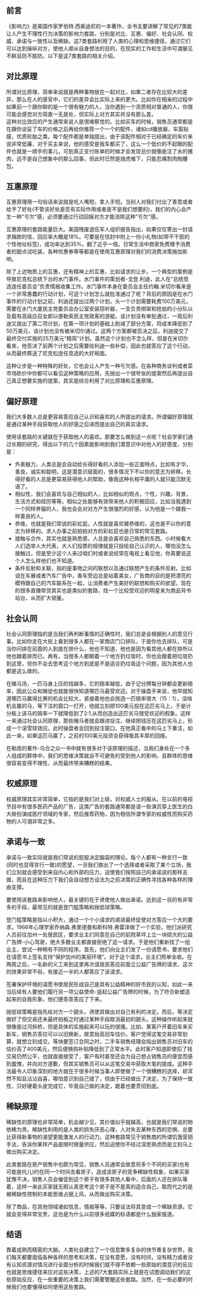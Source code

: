 ## 前言

《影响力》是美国作家罗伯特.西奥迪尼的一本著作，全书主要讲解了常见的7类能让人产生不理性行为决策的影响力套路，分别是对比、互惠、偏好、社会认同、权威、承诺与一致性以及稀缺。这7类套路利用了人类的心理和思维捷径，通过它们可以达到操纵对方，使他人顺从自身想法的目的，在现实的工作和生活中可谓屡见不鲜且防不胜防。以下是这7类套路的相关介绍。

## 对比原理

所谓对比原理，简单来说就是两种事物放在一起对比，如果二者存在比较大的差异，那么在人的感官中，它们的差异会比实际上来的更大。比如你在相亲的过程中如果前一个跟你聊的是一个很有魅力的人，当你遇到一个资质相对普通的人，你很可能会感觉对方简直一无是处，但实际上对方其实并没有那么差。  
这种对比效应的产生通常来说人是很难察觉的。比如买车的时候，销售员通常都是在跟你谈妥了车的价格之后再给你推荐一个一个的配件，诸如cd播放器，车窗贴膜，优质轮胎之类。每个配件都是单独提出，由于该配件相对于已经确定的车价来说非常低廉，对于买主来说，他的感受是我车都买了，这么一个低价的不起眼的配件也就是一顺手的事儿，可到真正支付账单的时候才会发现总价就像是注了水的猪肉，远不是自己想象中的那么回事，但此时已然是骑虎难下，只能忍痛割肉掏腰包。

## 互惠原理

互惠原理用一句俗话来说就是吃人嘴短，拿人手短。当别人对我们付出了善意或者给予了好处(不管该好处是否有实际作用或者是不是我们想要的)，我们的内心会产生一种"亏欠"感，必须要通过行动回报对方才能消除这种"亏欠"感。  

互惠原理的套路能量巨大。美国残废退伍军人组织报告指出，如果仅仅寄出一封请求捐款的信，回应率大概是18%。可要是在信封中附上一份小礼物(如带不干胶的个性地址标签)，成功率达到35%，翻了近乎一倍。日常生活中商家免费赠予消费者的甜点试吃装，各种优惠券等等都是在使用互惠原理对我们的消费决策施加影响。  

除了上述物质上的互惠，还有精神上的互惠，比如请求的让步。一个典型的案例是导致尼克松总统下台的水门事件。水门事件的策划者-戈登.利迪，此人在“总统竞选连任委员会”负责情报收集工作。水门事件本身在委员会主任约翰.米切尔看来是一个非常愚蠢的行动计划，可这个计划怎么就批准通过了呢？背后的原因是在水门事件的行动计划之前，利迪还提出过两个计划，头一个计划需要耗费100万美元，需要在水门大厦民主党委员会办公室安装窃听器，一支负责绑架和抢劫的小分队以及载有高级应召女郎以便勒索民主党政客的游艇。该计划没有审批通过，一周后利迪又提出了第二项计划，在第一项计划的基础上削减了部分方案，将成本降低到了50万美元，该计划也没有被米切尔通过。这两个方案都被否决之后，利迪提交了最终交付实施的25万美元“精简”计划。虽然这个计划也不怎么样，但是在米切尔看来，他否决了前两个计划之后需要给利迪一些补偿，因此也就答应了这个行动，从而最终葬送了尼克松连任竞选的大好局面。  

这种让步是一种特殊的好处，它也会让人产生一种亏欠感。在各种商务谈判或者菜市场砍价中你都可以看见这种策略的应用，先抛出一个很夸张的提案然后再提出自己真正想要实施的提案，其实是综合利用了对比原理和互惠原理。


## 偏好原理

我们大多数人总是更容易答应自己认识和喜欢的人所提出的请求。所谓偏好原理就是通过某种手段获取他人的好感之后进而提出自己的真实请求。  

使用该套路的关键就在于获取他人的喜欢。那要怎么做到这一点呢？社会学家们通过长期的研究，得出以下的几个因素能影响到我们潜意识中对他人的好感度，分别是：  
* 外表魅力，人类总是会自动给长得好看的人添加一些正面特点，比如有才华，善良，诚实和聪明，这是潜意识层面的，很多情况下不以你的意志为转移。长得好看的人总是更容易获得他人的帮助，像我这种长相平庸的人就只能沉默无语了。
* 相似性，我们会喜欢与自己相似的人，比如相似的观点，个性，兴趣，背景，生活方式和经历等等。相似之处能够有效带来他人的积极回应，比如当我遇到一个同样养猫的人，我也会会对对方产生很强烈的好感，认为他是一个跟我一样善良的人。 
* 恭维，也就是我们常说的彩虹屁。人性就是喜欢被恭维的，这也是不以你的意志为转移的。求人办事之前拍拍对方的彩虹屁也是日常的常见套路。  
* 接触与合作，其实也就是熟悉感，人总是会喜欢自己熟悉的东西。小时候看大人们选举人大代表，大人们投票的规律就是只投给自己认识的人，哪怕没怎么接触过，但是至少这个人来过咱们村或者说经常在电视上看见他，你真要说这个人怎么样他们也不知道。  
* 条件反射和关联，指的是事物之间的联想以及通过联想产生的条件反射。比如说在车展或者汽车广告中，香车旁边总是站着美女，广告商的目的是把漂亮的模特跟自己的汽车联系在一起，让消费者产生美好的联想和购买的欲望。现在的很多直播带货其实也是类似的套路，找一个比较受欢迎的明星来为商品背书站台，从而扩大销量。

## 社会认同

社会认同原理指的是当我们再判断事情的正确性时，我们总是会根据别人的意见行事。比如你走在大街上看到很多人都在一家商店门口排队，于是你也去排队，可是当你问排在前面的人到底在排什么，他也不知道，他也是因为看其他人都在排所以他也跟着排而已。再有，当很多人都朝着一个地方扔垃圾时，你也会跟着把垃圾扔到这里，但你不会去思考这个地方到底是不是适合扔垃圾这个问题，因为其他人也都是这么做的。  

在赌马场，一匹马身上压的钱越多，它的赔率越低，由于记分牌每分钟都会更新赔率，因此公众和赌徒也就能很快知道哪匹马最受欢迎。对于操盘手来说，他早就知道哪匹马赢得比赛的机会比较大，紧接着他也会挑选一匹赔率很大（15：1），没啥机会赢的马，等下注的窗口一打开，他就立刻把100美元投在这匹劣马上，于是计分板上该马的赔率一下就降低到了2:1,从而创造出这匹劣马很受欢迎的假象。这样一来通过社会认同原理，那些赌马者就会跟进投注，继续把钱压在这匹劣马上，形成一个滚雪球效应。此时操盘者会回到投注窗口，在他真正看中的马上下重注，如此一来，如果这匹马赢了，之前的100美元投资会获得极其丰厚的回报。

在勒庞的著作-乌合之众一书中就有很多对于该原理的描述，当我们身处在一个多人组成的群体中，我们的思维决策就会不可避免的受到他人的影响，且群体的思维很容易变得不理性，从而最终带来糟糕的结果。  

## 权威原理

权威原理其实非常简单，它指的是我们对上级，对权威人士的服从。在以前的电视节目中有很多医药产品的广告，这类广告的套路通常都是请一些演员穿上医生的白大褂扮演成医疗领域的专家，然后推荐药物，因为相信所谓专家的权威性而购买药物的人可谓非常之多。

## 承诺与一致

承诺与一致实际就是我们常说的屁股决定脑袋的理论。每个人都有一种言行一致(同时也显得言行一致)的愿望，一旦我们做出了一个选择或者采取了某个立场，我们立刻就会感受到来自内心和外部的压力，迫使我们按照自己的承诺说的那样去做，而且在这种压力下我们会自动想方设法为之前决策的正确性寻找各种各样的理由支撑。  

要使用该套路来影响他人，最关键的在于诱使他人做出承诺。达到这一目的有非常多的手段，最常见的就是登门槛策略和抛低球策略。  

登门槛策略是指以小积大，通过一个个小请求的递进最终促使对方答应一个大的要求。1966年心理学家乔纳森.弗里德曼和斯科特.弗雷泽做了一个实验，他们派研究人员前往加州一处居民区，要求业主们同意在自己的前院草坪上立一块硕大的公益广告牌-小心驾驶，绝大多数业主都直接拒绝了这一请求。于是他们重新找了一组业主，尝试一种稍有不同的程序。首先，他们向业主们发了一份请愿书，要求他们在请愿书上签名支持“保护加州的美丽环境”。对于这个请求，业主们照单全收。在两周之后，一名新的义工来到这里再次请居民答应前面立公益广告牌的请求，这次的效果非常不俗，有接近一半的人都答应了该请求。  

签署保护环境的请愿书使居民形成自己是具有公益精神的好市民的认知，如此一来当后续有人要他们履行另一项公益使命-竖起公益广告牌的时候，为了符合新塑造起来的自我形象，他们便乖乖答应了下来。  

抛低球策略是指先给对方一个甜头，诱使其做出对自己有利的决定。而后，等决定做好了但交易还未最终拍板之时通过某种手段取消最初的甜头。这种操作听起来就很像是过河拆桥，但是具体的实施起来可以玩的很骚。比如，某客户开着旧车来买新车，销售员答应可以以旧换新，故意抬高旧车估价。客户觉得这笔交易非常划算，就想立刻成交。等快要签订合同之时，二手车销售经理会指出销售员对旧车的估价高了400美元，然后便换购补贴降低到了正常水平。此时客户知道即使扣了钱交易仍然公平，也就直接接受了，客户有时甚至还会为自己想占销售员的便宜而感到羞愧，并向对方道歉，但其实销售员可以从这笔交易中获取大笔的提成。这种手法最令人印象深刻的地方就在于很多时候当事人即使做了一个很糟糕的选择，却浑然不知且沾沾自喜，哪怕意识到自己错了，但由于已经做出了决定，为了保持一致性，只好硬着头皮完成它，毕竟自己做的决定，跪着也要贯彻到底。

## 稀缺原理

稀缺性的原理也非常简单，机会越少见，其价值似乎就越高，也就是我们常说的物依稀为贵。稀缺性利用的是人类的损失厌恶心理，人对失去某种东西的恐惧，总要比获得新事物的渴望更能激发人的行动力。这种套路常见于销售商的所谓饥饿营销手法，告诉你某样产品是限时限量供应，然后迫使你不经过深思熟虑而是立刻马上做出购买决定。  

此类套路在房产销售中也颇为常见，销售人员通常会故意将多个不同的买家(也有可能是托儿)约在同一个时间去看房子，造成该房子的竞争稀缺性假象，如果买家犹豫不决，销售人员会催促到这个房子有很多其他人看中，后面的人还在排队等着，这样一来此买家就无暇认真思考这个房子是不是真的适合自己，取而代之的是被稀缺性控制的本能思维占据上风，从而做出购买决策。  

除了商品，在其他领域诸如信息，情报等等，只要设法将其变成一个稀缺资源，它就会变得非常宝贵，这也是为什么以前很多纸媒的标语都是什么独家报道。  

## 结语

靠着成熟而精密的大脑，人类社会建立了一个信息繁多复杂的快节奏复杂世界，我们每天都要面临各种各样的思考和决策，在没有意愿，没有时间，没有精力或者没有认知资源对情况进行全面分析的时候我们就不得不依赖一些原始的潜意识的反应也就是思维捷径来应对这些决策，上述的7大套路实际上就是在试图调动我们的这些原始反应，在一些重要的决策上我们需要警醒这些套路。当然，在一些必要的时候我们也要懂得如何使用这些套路。